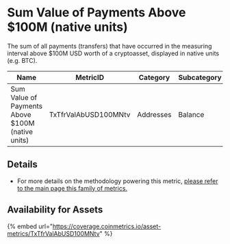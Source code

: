 # Sum Value of Payments Above $100M (native units)

The sum of all payments (transfers) that have occurred in the measuring interval above $100M USD worth of a cryptoasset, displayed in native units (e.g. BTC).&#x20;

| Name                                             | MetricID             | Category  | Subcategory | Type | Unit | Interval |
| ------------------------------------------------ | -------------------- | --------- | ----------- | ---- | ---- | -------- |
| Sum Value of Payments Above $100M (native units) | TxTfrValAbUSD100MNtv | Addresses | Balance     | Sum  | Ntv  | 1 day    |

## Details

* For more details on the methodology powering this metric, [please refer to the main page this family of metrics.](./)

## Availability for Assets

{% embed url="https://coverage.coinmetrics.io/asset-metrics/TxTfrValAbUSD100MNtv" %}
